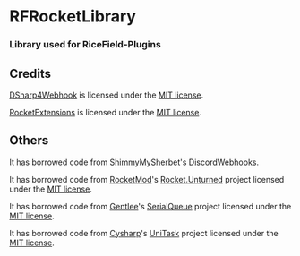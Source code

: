 # RFRocketLibrary

### Library used for RiceField-Plugins

## Credits

[DSharp4Webhook](https://github.com/iRebbok/DSharp4Webhook) is licensed under the [MIT license](https://github.com/iRebbok/DSharp4Webhook/blob/develop/LICENSE).

[RocketExtensions](https://github.com/ShimmyMySherbet/RocketExtensions) is licensed under the [MIT license](https://github.com/ShimmyMySherbet/RocketExtensions/blob/master/LICENSE).

## Others

It has borrowed code from [ShimmyMySherbet](https://github.com/ShimmyMySherbet)'s [DiscordWebhooks](https://github.com/ShimmyMySherbet/DiscordWebhooks).

It has borrowed code from [RocketMod](https://github.com/RocketMod)'s [Rocket.Unturned](https://github.com/RocketMod/Rocket.Unturned) project licensed under the [MIT license](https://github.com/RocketMod/Rocket.Unturned/blob/master/LICENSE).

It has borrowed code from [Gentlee](https://github.com/Gentlee)'s [SerialQueue](https://github.com/Gentlee/SerialQueue) project licensed under the [MIT license](https://github.com/Gentlee/SerialQueue/blob/master/LICENSE).

It has borrowed code from [Cysharp](https://github.com/Cysharp)'s [UniTask](https://github.com/Cysharp/UniTask) project licensed under the [MIT license](https://github.com/Cysharp/UniTask/blob/master/LICENSE).